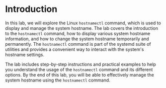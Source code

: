 # Introduction

In this lab, we will explore the Linux `hostnamectl` command, which is used to display and manage the system hostname. The lab covers the introduction to the `hostnamectl` command, how to display various system hostname information, and how to change the system hostname temporarily and permanently. The `hostnamectl` command is part of the systemd suite of utilities and provides a convenient way to interact with the system's hostname settings.

The lab includes step-by-step instructions and practical examples to help you understand the usage of the `hostnamectl` command and its different options. By the end of this lab, you will be able to effectively manage the system hostname using the `hostnamectl` command.
